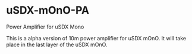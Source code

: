 # uSDX-mOnO-PA
Power Amplifier for uSDX Mono

This is a alpha version of 10m power amplifier for uSDX mOnO.
It will take place in the last layer of the uSDX mOnO.